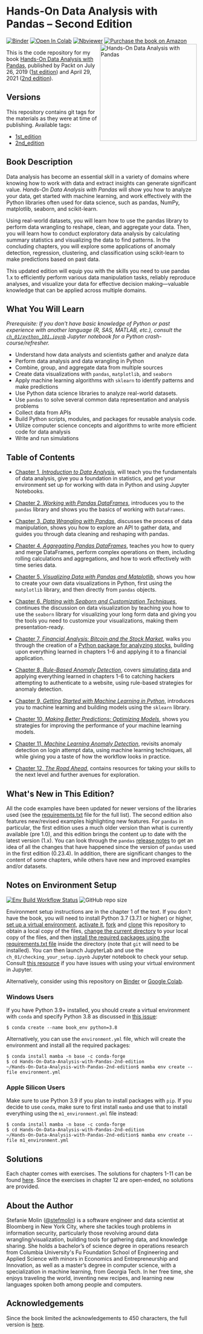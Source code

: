 # Hands-On Data Analysis with Pandas &ndash; Second Edition
[![Binder](https://mybinder.org/badge_logo.svg)](https://mybinder.org/v2/gh/stefmolin/Hands-On-Data-Analysis-with-Pandas-2nd-edition/master?urlpath=lab) [![Open In Colab](https://colab.research.google.com/assets/colab-badge.svg)](https://colab.research.google.com/github/stefmolin/Hands-On-Data-Analysis-with-Pandas-2nd-edition/blob/master) [![Nbviewer](https://img.shields.io/badge/render-nbviewer-lightgrey?logo=jupyter)](https://nbviewer.jupyter.org/github/stefmolin/Hands-On-Data-Analysis-with-Pandas-2nd-edition/tree/master/) [![Purchase the book on Amazon](https://img.shields.io/badge/Amazon-purchase-orange?logo=amazon&logoColor=orange)](https://www.amazon.com/Hands-Data-Analysis-Pandas-visualization/dp/1800563450)
<a href="https://www.amazon.com/Hands-Data-Analysis-Pandas-visualization/dp/1800563450"><img src="_img/cover.PNG" alt="Hands-On Data Analysis with Pandas" height="256px" align="right"></a>

This is the code repository for my book [Hands-On Data Analysis with Pandas](https://www.amazon.com/Hands-Data-Analysis-Pandas-visualization/dp/1800563450), published by Packt on July 26, 2019 ([1st edition](https://www.amazon.com/Hands-Data-Analysis-Pandas-visualization/dp/1789615321)) and April 29, 2021 ([2nd edition](https://www.amazon.com/Hands-Data-Analysis-Pandas-visualization/dp/1800563450)).

## Versions
This repository contains git tags for the materials as they were at time of publishing. Available tags:

- [1st_edition](../../tree/1st_edition)
- [2nd_edition](../../tree/2nd_edition)

## Book Description
Data analysis has become an essential skill in a variety of domains where knowing how to work with data and extract insights can generate significant value. *Hands-On Data Analysis with Pandas* will show you how to analyze your data, get started with machine learning, and work effectively with the Python libraries often used for data science, such as pandas, NumPy, matplotlib, seaborn, and scikit-learn.

Using real-world datasets, you will learn how to use the pandas library to perform data wrangling to reshape, clean, and aggregate your data. Then, you will learn how to conduct exploratory data analysis by calculating summary statistics and visualizing the data to find patterns. In the concluding chapters, you will explore some applications of anomaly detection, regression, clustering, and classification using scikit-learn to make predictions based on past data.

This updated edition will equip you with the skills you need to use pandas 1.x to efficiently perform various data manipulation tasks, reliably reproduce analyses, and visualize your data for effective decision making—valuable knowledge that can be applied across multiple domains.

## What You Will Learn
*Prerequisite: If you don't have basic knowledge of Python or past experience with another language (R, SAS, MATLAB, etc.), consult the [`ch_01/python_101.ipynb`](./ch_01/python_101.ipynb) Jupyter notebook for a Python crash-course/refresher.*
- Understand how data analysts and scientists gather and analyze data
- Perform data analysis and data wrangling in Python
- Combine, group, and aggregate data from multiple sources
- Create data visualizations with `pandas`, `matplotlib`, and `seaborn`
- Apply machine learning algorithms with `sklearn` to identify patterns and make predictions
- Use Python data science libraries to analyze real-world datasets.
- Use `pandas` to solve several common data representation and analysis problems
- Collect data from APIs
- Build Python scripts, modules, and packages for reusable analysis code.
- Utilize computer science concepts and algorithms to write more efficient code for data analysis
- Write and run simulations

## Table of Contents
- [Chapter 1, *Introduction to Data Analysis*](./ch_01), will teach you the fundamentals of data analysis, give you a foundation in statistics, and get your environment set up for working with data in Python and using Jupyter Notebooks.

- [Chapter 2, *Working with Pandas DataFrames*](./ch_02), introduces you to the `pandas` library and shows you the basics of working with `DataFrames`.

- [Chapter 3, *Data Wrangling with Pandas*](./ch_03), discusses the process of data manipulation, shows you how to explore an API to gather data, and guides you through data cleaning and reshaping with pandas.

- [Chapter 4, *Aggregating Pandas DataFrames*](./ch_04), teaches you how to query and merge DataFrames, perform complex operations on them, including rolling calculations and aggregations, and how to work effectively with time series data.

- [Chapter 5, *Visualizing Data with Pandas and Matplotlib*](./ch_05), shows you how to create your own data visualizations in Python, first using the `matplotlib` library, and then directly from `pandas` objects.

- [Chapter 6, *Plotting with Seaborn and Customization Techniques*](./ch_06), continues the discussion on data visualization by teaching you how to use the `seaborn` library for visualizing your long form data and giving you the tools you need to customize your visualizations, making them presentation-ready.

- [Chapter 7, *Financial Analysis: Bitcoin and the Stock Market*](./ch_07), walks you through the creation of a [Python package for analyzing stocks](https://github.com/stefmolin/stock-analysis), building upon everything learned in chapters 1-6 and applying it to a financial application.

- [Chapter 8, *Rule-Based Anomaly Detection*](./ch_08), covers [simulating data](https://github.com/stefmolin/login-attempt-simulator) and applying everything learned in chapters 1-6 to catching hackers attempting to authenticate to a website, using rule-based strategies for anomaly detection.

- [Chapter 9, *Getting Started with Machine Learning in Python*](./ch_09), introduces you to machine learning and building models using the `sklearn` library.

- [Chapter 10, *Making Better Predictions: Optimizing Models*](./ch_10), shows you strategies for improving the performance of your machine learning models.

- [Chapter 11, *Machine Learning Anomaly Detection*](./ch_11), revisits anomaly detection on login attempt data, using machine learning techniques, all while giving you a taste of how the workflow looks in practice.

- [Chapter 12, *The Road Ahead*](./ch_12), contains resources for taking your skills to the next level and further avenues for exploration.

## What's New in This Edition?
All the code examples have been updated for newer versions of the libraries used (see the [requirements.txt](./requirements.txt) file for the full list). The second edition also features new/revised examples highlighting new features. For `pandas` in particular, the first edition uses a much older version than what is currently available (pre 1.0), and this edition brings the content up to date with the latest version (1.x). You can look through the `pandas` [release notes](https://pandas.pydata.org/docs/whatsnew/index.html) to get an idea of all the changes that have happened since the version of `pandas` used in the first edition (0.23.4). In addition, there are significant changes to the content of some chapters, while others have new and improved examples and/or datasets.

## Notes on Environment Setup

[![Env Build Workflow Status](https://img.shields.io/github/actions/workflow/status/stefmolin/Hands-On-Data-Analysis-with-Pandas-2nd-edition/env-checks.yml?label=env%20build&logo=github&logoColor=white)](https://github.com/stefmolin/Hands-On-Data-Analysis-with-Pandas-2nd-edition/actions/workflows/env-checks.yml) ![GitHub repo size](https://img.shields.io/github/repo-size/stefmolin/Hands-On-Data-Analysis-with-Pandas-2nd-edition?logo=git&logoColor=white)

Environment setup instructions are in the chapter 1 of the text. If you don't have the book, you will need to install Python 3.7 (3.7.1 or higher) or higher, [set up a virtual environment](https://packaging.python.org/guides/installing-using-pip-and-virtual-environments/#creating-a-virtual-environment), [activate it](https://packaging.python.org/guides/installing-using-pip-and-virtual-environments/#activating-a-virtual-environment), [fork](https://docs.github.com/en/get-started/quickstart/fork-a-repo) and [clone](https://docs.github.com/en/get-started/quickstart/fork-a-repo#cloning-your-forked-repository) this repository to obtain a local copy of the files, [change the current directory](https://alligator.io/workflow/command-line-basics-changing-directories/) to your local copy of the files, and then [install the required packages using the requirements.txt file](https://packaging.python.org/guides/installing-using-pip-and-virtual-environments/#using-requirements-files) inside the directory (note that `git` will need to be installed). You can then launch JupyterLab and use the `ch_01/checking_your_setup.ipynb` Jupyter notebook to check your setup. Consult [this resource](https://anbasile.github.io/programming/2017/06/25/jupyter-venv/) if you have issues with using your virtual environment in Jupyter.

Alternatively, consider using this repository on [Binder](https://mybinder.org/v2/gh/stefmolin/Hands-On-Data-Analysis-with-Pandas-2nd-edition/master) or [Google Colab](https://colab.research.google.com/github/stefmolin/Hands-On-Data-Analysis-with-Pandas-2nd-edition/blob/master).

### Windows Users
If you have Python 3.9+ installed, you should create a virtual environment with `conda` and specify Python 3.8 as discussed in [this issue](https://github.com/stefmolin/Hands-On-Data-Analysis-with-Pandas-2nd-edition/issues/2):

```shell
$ conda create --name book_env python=3.8
```

Alternatively, you can use the `environment.yml` file, which will create the environment and install all the required packages:

```shell
$ conda install mamba -n base -c conda-forge
$ cd Hands-On-Data-Analysis-with-Pandas-2nd-edition
~/Hands-On-Data-Analysis-with-Pandas-2nd-edition$ mamba env create --file environment.yml
```

### Apple Silicon Users
Make sure to use Python 3.9 if you plan to install packages with `pip`. If you decide to use `conda`, make sure to first install `mamba` and use that to install everything using the `m1_environment.yml` file instead:

```shell
$ conda install mamba -n base -c conda-forge
$ cd Hands-On-Data-Analysis-with-Pandas-2nd-edition
~/Hands-On-Data-Analysis-with-Pandas-2nd-edition$ mamba env create --file m1_environment.yml
```

## Solutions
Each chapter comes with exercises. The solutions for chapters 1-11 can be found [here](./solutions). Since the exercises in chapter 12 are open-ended, no solutions are provided.

## About the Author
Stefanie Molin ([@stefmolin](https://github.com/stefmolin)) is a software engineer and data scientist at Bloomberg in New York City, where she tackles tough problems in information security, particularly those revolving around data wrangling/visualization, building tools for gathering data, and knowledge sharing. She holds a bachelor’s of science degree in operations research from Columbia University's Fu Foundation School of Engineering and Applied Science with minors in Economics and Entrepreneurship and Innovation, as well as a master’s degree in computer science, with a specialization in machine learning, from Georgia Tech. In her free time, she enjoys traveling the world, inventing new recipes, and learning new languages spoken both among people and computers.

## Acknowledgements
Since the book limited the acknowledgements to 450 characters, the full version is [here](./acknowledgements.md).
